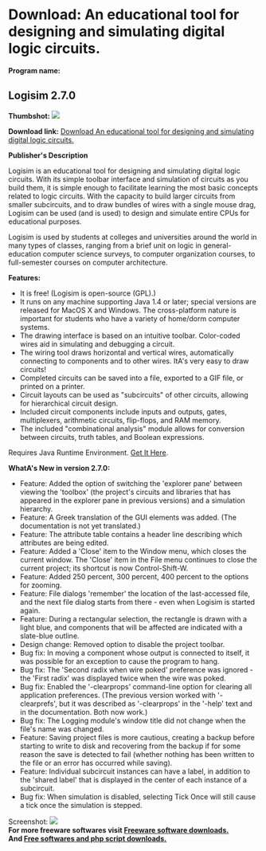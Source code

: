 # Download: An educational tool for designing and simulating digital logic circuits.

**Program name:**

## Logisim 2.7.0

  
**Thumbshot:** ![](http://www.freewarefiles.com/screenshot/logism_md.jpg)   
  
**Download link:** [Download An educational tool for designing and simulating digital logic circuits.](http://freesoftwares.boysofts.com/Logisim_program_55775.html)  
  


**Publisher's Description**  
  


Logisim is an educational tool for designing and simulating digital logic circuits. With its simple toolbar interface and simulation of circuits as you build them, it is simple enough to facilitate learning the most basic concepts related to logic circuits. With the capacity to build larger circuits from smaller subcircuits, and to draw bundles of wires with a single mouse drag, Logisim can be used (and is used) to design and simulate entire CPUs for educational purposes. 

Logisim is used by students at colleges and universities around the world in many types of classes, ranging from a brief unit on logic in general-education computer science surveys, to computer organization courses, to full-semester courses on computer architecture.

**Features:**

  * It is free! (Logisim is open-source (GPL).) 
  * It runs on any machine supporting Java 1.4 or later; special versions are released for MacOS X and Windows. The cross-platform nature is important for students who have a variety of home/dorm computer systems. 
  * The drawing interface is based on an intuitive toolbar. Color-coded wires aid in simulating and debugging a circuit. 
  * The wiring tool draws horizontal and vertical wires, automatically connecting to components and to other wires. ItA's very easy to draw circuits! 
  * Completed circuits can be saved into a file, exported to a GIF file, or printed on a printer. 
  * Circuit layouts can be used as "subcircuits" of other circuits, allowing for hierarchical circuit design. 
  * Included circuit components include inputs and outputs, gates, multiplexers, arithmetic circuits, flip-flops, and RAM memory. 
  * The included "combinational analysis" module allows for conversion between circuits, truth tables, and Boolean expressions. 

Requires Java Runtime Environment. [Get It Here](http://www.java.com/en/download/manual.jsp).

**WhatA's New in version 2.7.0:**

  * Feature: Added the option of switching the 'explorer pane' between viewing the 'toolbox' (the project's circuits and libraries that has appeared in the explorer pane in previous versions) and a simulation hierarchy. 
  * Feature: A Greek translation of the GUI elements was added. (The documentation is not yet translated.) 
  * Feature: The attribute table contains a header line describing which attributes are being edited. 
  * Feature: Added a 'Close' item to the Window menu, which closes the current window. The 'Close' item in the File menu continues to close the current project; its shortcut is now Control-Shift-W. 
  * Feature: Added 250 percent, 300 percent, 400 percent to the options for zooming. 
  * Feature: File dialogs 'remember' the location of the last-accessed file, and the next file dialog starts from there - even when Logisim is started again. 
  * Feature: During a rectangular selection, the rectangle is drawn with a light blue, and components that will be affected are indicated with a slate-blue outline. 
  * Design change: Removed option to disable the project toolbar. 
  * Bug fix: In moving a component whose output is connected to itself, it was possible for an exception to cause the program to hang. 
  * Bug fix: The 'Second radix when wire poked' preference was ignored - the 'First radix' was displayed twice when the wire was poked. 
  * Bug fix: Enabled the '-clearprops' command-line option for clearing all application preferences. (The previous version worked with '-clearprefs', but it was described as '-clearprops' in the '-help' text and in the documentation. Both now work.) 
  * Bug fix: The Logging module's window title did not change when the file's name was changed. 
  * Feature: Saving project files is more cautious, creating a backup before starting to write to disk and recovering from the backup if for some reason the save is detected to fail (whether nothing has been written to the file or an error has occurred while saving). 
  * Feature: Individual subcircuit instances can have a label, in addition to the 'shared label' that is displayed in the center of each instance of a subcircuit. 
  * Bug fix: When simulation is disabled, selecting Tick Once will still cause a tick once the simulation is stepped. 

  
  
Screenshot: ![](http://www.freewarefiles.com/screenshot/logism.jpg)   
**For more freeware softwares visit [Freeware software downloads.](http://freesoftwares.boysofts.com/)**   
**And [Free softwares and php script downloads.](http://www.boysofts.com/)**
